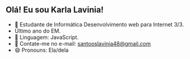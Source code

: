 ## Olá! Eu sou Karla Lavinia!

- 🔭 Estudante de Informática Desenvolvimento web para Internet 3/3.
- Último ano do EM.
- 🌱 Linguagem: JavaScript.
- 💬 Contate-me no e-mail: santooslavinia48@gmail.com
- 😄 Pronouns: Ela/dela


